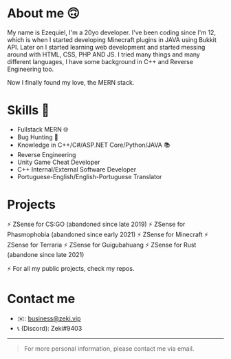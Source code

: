 # About me 🙃

My name is Ezequiel, I'm a 20yo developer.
I've been coding since I'm 12, which is when I started developing
Minecraft plugins in JAVA using Bukkit API.
Later on I started learning web development and started messing around with HTML, CSS, PHP AND JS.
I tried many things and many different languages, I have some background in C++ and Reverse Engineering too.

Now I finally found my love, the MERN stack.

# Skills 💪

- Fullstack MERN 🌐
- Bug Hunting 🐞
- Knowledge in C++/C#/ASP.NET Core/Python/JAVA 📚
- Reverse Engineering
- Unity Game Cheat Developer
- C++ Internal/External Software Developer
- Portuguese-English/English-Portuguese Translator

# Projects

⚡ ZSense for CS:GO (abandoned since late 2019)
⚡ ZSense for Phasmophobia (abandoned since early 2021)
⚡ ZSense for Minecraft
⚡ ZSense for Terraria
⚡ ZSense for Guigubahuang
⚡ ZSense for Rust (abandone since late 2021)

⚡ For all my public projects, check my repos.

# Contact me

- ✉️: business@zeki.vip
- 📞 (Discord): Zeki#9403

------
> For more personal information, please contact me via email.
